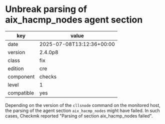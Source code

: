 [//]: # (werk v2)
# Unbreak parsing of aix_hacmp_nodes agent section

key        | value
---------- | ---
date       | 2025-07-08T13:12:36+00:00
version    | 2.4.0p8
class      | fix
edition    | cre
component  | checks
level      | 1
compatible | yes

Depending on the version of the `cllsnode` command on the monitored host, the parsing of the agent section `aix_hacmp_nodes` might have failed.
In such cases, Checkmk reported "Parsing of section aix_hacmp_nodes failed".
